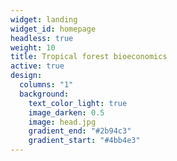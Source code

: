 ```yaml
---
widget: landing
widget_id: homepage
headless: true
weight: 10
title: Tropical forest bioeconomics
active: true
design:
  columns: "1"
  background:
    text_color_light: true
    image_darken: 0.5
    image: head.jpg
    gradient_end: "#2b94c3"
    gradient_start: "#4bb4e3"
---
```

